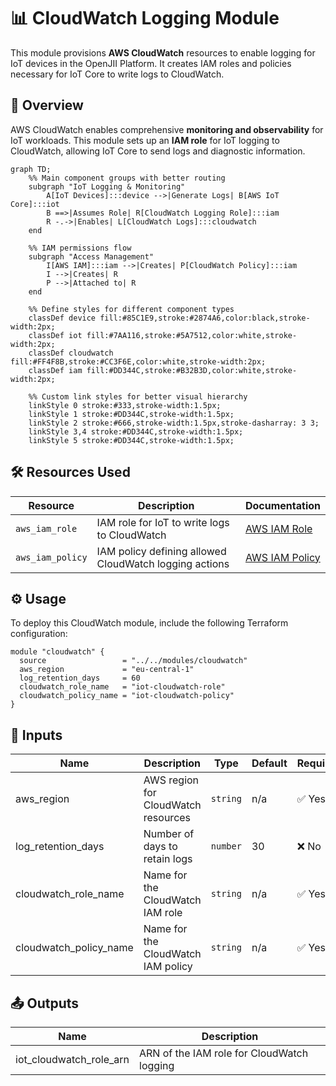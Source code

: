 # 📊 CloudWatch Logging Module

This module provisions **AWS CloudWatch** resources to enable logging for IoT devices in the OpenJII Platform. It creates IAM roles and policies necessary for IoT Core to write logs to CloudWatch.

## 📖 Overview

AWS CloudWatch enables comprehensive **monitoring and observability** for IoT workloads. This module sets up an **IAM role** for IoT logging to CloudWatch, allowing IoT Core to send logs and diagnostic information.

```mermaid
graph TD;
    %% Main component groups with better routing
    subgraph "IoT Logging & Monitoring"
        A[IoT Devices]:::device -->|Generate Logs| B[AWS IoT Core]:::iot
        B ==>|Assumes Role| R[CloudWatch Logging Role]:::iam
        R -.->|Enables| L[CloudWatch Logs]:::cloudwatch
    end

    %% IAM permissions flow
    subgraph "Access Management"
        I[AWS IAM]:::iam -->|Creates| P[CloudWatch Policy]:::iam
        I -->|Creates| R
        P -->|Attached to| R
    end

    %% Define styles for different component types
    classDef device fill:#85C1E9,stroke:#2874A6,color:black,stroke-width:2px;
    classDef iot fill:#7AA116,stroke:#5A7512,color:white,stroke-width:2px;
    classDef cloudwatch fill:#FF4F8B,stroke:#CC3F6E,color:white,stroke-width:2px;
    classDef iam fill:#DD344C,stroke:#B32B3D,color:white,stroke-width:2px;

    %% Custom link styles for better visual hierarchy
    linkStyle 0 stroke:#333,stroke-width:1.5px;
    linkStyle 1 stroke:#DD344C,stroke-width:1.5px;
    linkStyle 2 stroke:#666,stroke-width:1.5px,stroke-dasharray: 3 3;
    linkStyle 3,4 stroke:#DD344C,stroke-width:1.5px;
    linkStyle 5 stroke:#DD344C,stroke-width:1.5px;
```

## 🛠 Resources Used

| Resource         | Description                                            | Documentation                                                                                            |
| ---------------- | ------------------------------------------------------ | -------------------------------------------------------------------------------------------------------- |
| `aws_iam_role`   | IAM role for IoT to write logs to CloudWatch           | [AWS IAM Role](https://registry.terraform.io/providers/hashicorp/aws/latest/docs/resources/iam_role)     |
| `aws_iam_policy` | IAM policy defining allowed CloudWatch logging actions | [AWS IAM Policy](https://registry.terraform.io/providers/hashicorp/aws/latest/docs/resources/iam_policy) |

## ⚙️ Usage

To deploy this CloudWatch module, include the following Terraform configuration:

```hcl
module "cloudwatch" {
  source                 = "../../modules/cloudwatch"
  aws_region             = "eu-central-1"
  log_retention_days     = 60
  cloudwatch_role_name   = "iot-cloudwatch-role"
  cloudwatch_policy_name = "iot-cloudwatch-policy"
}
```

## 🔑 Inputs

| Name                   | Description                         | Type     | Default | Required |
| ---------------------- | ----------------------------------- | -------- | ------- | -------- |
| aws_region             | AWS region for CloudWatch resources | `string` | n/a     | ✅ Yes   |
| log_retention_days     | Number of days to retain logs       | `number` | 30      | ❌ No    |
| cloudwatch_role_name   | Name for the CloudWatch IAM role    | `string` | n/a     | ✅ Yes   |
| cloudwatch_policy_name | Name for the CloudWatch IAM policy  | `string` | n/a     | ✅ Yes   |

## 📤 Outputs

| Name                    | Description                                |
| ----------------------- | ------------------------------------------ |
| iot_cloudwatch_role_arn | ARN of the IAM role for CloudWatch logging |
